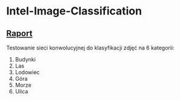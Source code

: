 # Intel-Image-Classification


## [**Raport**](https://github.com/ArminD93/Intel-Image-Classification/blob/dev/Intel_Image_Classification.ipynb)


Testowanie sieci konwolucyjnej do klasyfikacji zdjęć na 6 kategorii:
  1. Budynki
  2. Las
  3. Lodowiec
  4. Góra
  5. Morze
  6. Ulica

